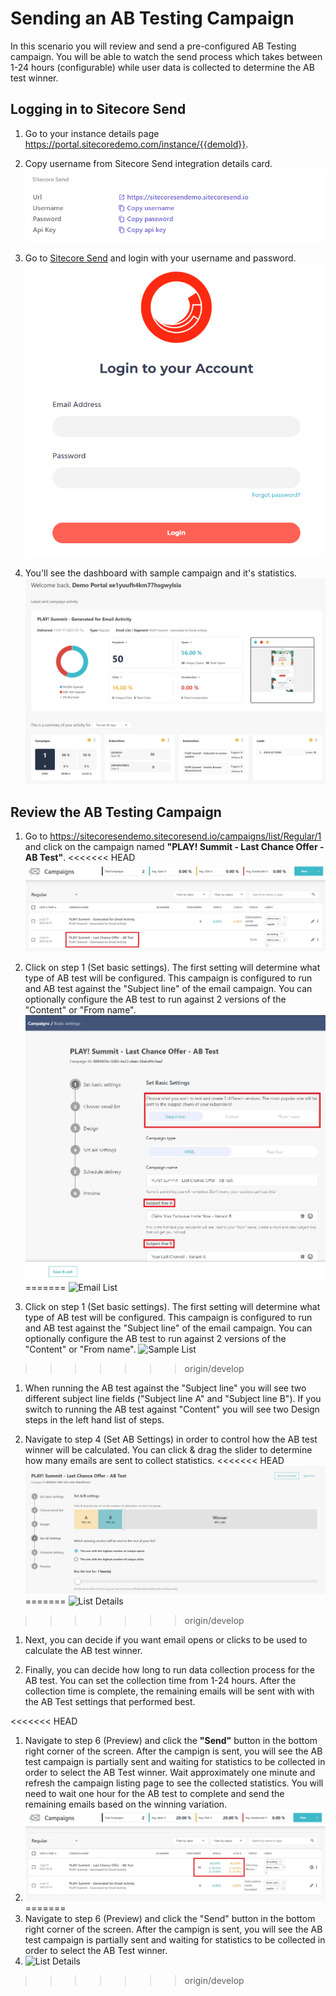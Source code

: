 # Sending an AB Testing Campaign

In this scenario you will review and send a pre-configured AB Testing campaign. You will be able to watch the send process which takes between 1-24 hours (configurable) while user data is collected to determine the AB test winner.

## Logging in to Sitecore Send

1. Go to your instance details page <https://portal.sitecoredemo.com/instance/{{demoId}}>.

1. Copy username from Sitecore Send integration details card.
![Send Card](./media/send-card.png)

1. Go to [Sitecore Send](https://sitecoresendemo.sitecoresend.io) and login with your username and password.
![Send Card](./media/send-login.png)

1. You'll see the dashboard with sample campaign and it's statistics.
![Send Home](./media/send-home.png)

## Review the AB Testing Campaign

1. Go to <https://sitecoresendemo.sitecoresend.io/campaigns/list/Regular/1> and click on the campaign named **"PLAY! Summit - Last Chance Offer - AB Test"**.
<<<<<<< HEAD
![Email List](./media/ab-test-campaign.jpg)

1. Click on step 1 (Set basic settings). The first setting will determine what type of AB test will be configured. This campaign is configured to run and AB test against the "Subject line" of the email campaign. You can optionally configure the AB test to run against 2 versions of the "Content" or "From name".
![Sample List](./media/ab-test-campaign-2.jpg)
=======
![Email List](./media/email-list-new.png)

1. Click on step 1 (Set basic settings). The first setting will determine what type of AB test will be configured. This campaign is configured to run and AB test against the "Subject line" of the email campaign. You can optionally configure the AB test to run against 2 versions of the "Content" or "From name".
![Sample List](./media/sample-list.png)
>>>>>>> origin/develop

1. When running the AB test against the "Subject line" you will see two different subject line fields ("Subject line A" and "Subject line B"). If you switch to running the AB test against "Content" you will see two Design steps in the left hand list of steps.

1. Navigate to step 4 (Set AB Settings) in order to control how the AB test winner will be calculated. You can click & drag the slider to determine how many emails are sent to collect statistics.
<<<<<<< HEAD
![List Details](./media/ab-test-campaign-3.jpg)
=======
![List Details](./media/list-details.png)
>>>>>>> origin/develop

1. Next, you can decide if you want email opens or clicks to be used to calculate the AB test winner.

1. Finally, you can decide how long to run data collection process for the AB test. You can set the collection time from 1-24 hours. After the collection time is complete, the remaining emails will be sent with with the AB Test settings that performed best.

<<<<<<< HEAD
1. Navigate to step 6 (Preview) and click the **"Send"** button in the bottom right corner of the screen. After the campign is sent, you will see the AB test campaign is partially sent and waiting for statistics to be collected in order to select the AB Test winner. Wait approximately one minute and refresh the campaign listing page to see the collected statistics. You will need to wait one hour for the AB test to complete and send the remaining emails based on the winning variation.
1. ![List Details](./media/ab-test-campaign-4.jpg)
=======
1. Navigate to step 6 (Preview) and click the "Send" button in the bottom right corner of the screen. After the campign is sent, you will see  the AB test campaign is partially sent and waiting for statistics to be collected in order to select the AB Test winner.
1. ![List Details](./media/list-details.png)
>>>>>>> origin/develop
